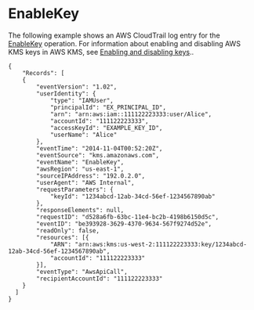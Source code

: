# EnableKey<a name="ct-enablekey"></a>

The following example shows an AWS CloudTrail log entry for the [EnableKey](https://docs.aws.amazon.com/kms/latest/APIReference/API_EnableKey.html) operation\. For information about enabling and disabling AWS KMS keys in AWS KMS, see [Enabling and disabling keys](enabling-keys.md)\.\.

```
{
    "Records": [
    {
        "eventVersion": "1.02",
        "userIdentity": {
            "type": "IAMUser",
            "principalId": "EX_PRINCIPAL_ID",
            "arn": "arn:aws:iam::111122223333:user/Alice",
            "accountId": "111122223333",
            "accessKeyId": "EXAMPLE_KEY_ID",
            "userName": "Alice"
        },
        "eventTime": "2014-11-04T00:52:20Z",
        "eventSource": "kms.amazonaws.com",
        "eventName": "EnableKey",
        "awsRegion": "us-east-1",
        "sourceIPAddress": "192.0.2.0",
        "userAgent": "AWS Internal",
        "requestParameters": {
            "keyId": "1234abcd-12ab-34cd-56ef-1234567890ab"
        },
        "responseElements": null,
        "requestID": "d528a6fb-63bc-11e4-bc2b-4198b6150d5c",
        "eventID": "be393928-3629-4370-9634-567f9274d52e",
        "readOnly": false,
        "resources": [{
            "ARN": "arn:aws:kms:us-west-2:111122223333:key/1234abcd-12ab-34cd-56ef-1234567890ab",
            "accountId": "111122223333"
        }],
        "eventType": "AwsApiCall",
        "recipientAccountId": "111122223333"
    }
  ]
}
```